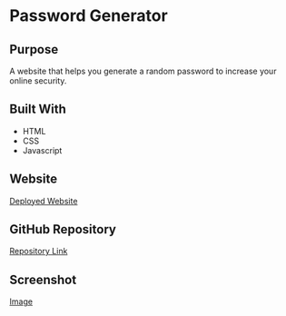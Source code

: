 # Password Generator


## Purpose
A website that helps you generate a random password to increase your online security.

## Built With
* HTML
* CSS
* Javascript

## Website
[Deployed Website](https://kaylabartley.github.io/password-generator)

## GitHub Repository
[Repository Link](https://github.com/kaylabartley/password-generator)

## Screenshot

[Image](./assets/screenshot.png)